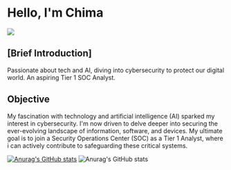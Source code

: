 # Hello, I'm Chima

<a href="https://linkedin.com/in/chimaeze-chinwekele-samuel-00208629a"><img src="https://img.shields.io/badge/LinkedIn-blue" /></a>

<h2> [Brief Introduction] </h2>
Passionate about tech and AI, diving into cybersecurity to protect our digital world. An aspiring Tier 1 SOC Analyst.

<h2> Objective </h2> 
My fascination with technology and artificial intelligence (AI) sparked my interest in cybersecurity. I'm now driven to delve deeper into securing the ever-evolving landscape of information, software, and devices. My ultimate goal is to join a Security Operations Center (SOC) as a Tier 1 Analyst, where i can actively contribute to safeguarding these critical systems. 


[![Anurag's GitHub stats](https://github-readme-stats.vercel.app/api?username=CHIMAEZECHINWEKELE)](https://github.com/anuraghazra/github-readme-stats)
![Anurag's GitHub stats](https://github-readme-stats.vercel.app/api?username=CHIMAEZECHINWEKELE&show_icons=true&theme=radical&hide_rank=fale)











<!--
**CHIMAEZECHINWEKELE/ChimaezeChinwekele** is a ✨ _special_ ✨ repository because its `README.md` (this file) appears on your GitHub profile.

Here are some ideas to get you started:

- 🔭 I’m currently working on ...
- 🌱 I’m currently learning ...
- 👯 I’m looking to collaborate on ...
- 🤔 I’m looking for help with ...
- 💬 Ask me about ...
- 📫 How to reach me: ...
- 😄 Pronouns: ...
- ⚡ Fun fact: ...
-->
